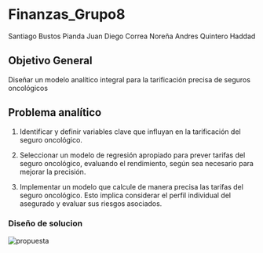 # Finanzas_Grupo8

Santiago Bustos Pianda
Juan Diego Correa Noreña
Andres Quintero Haddad

## **Objetivo General**
Diseñar un modelo analítico integral para la tarificación precisa de seguros oncológicos

## **Problema analítico**
1. Identificar y definir variables clave que influyan en la tarificación del seguro oncológico. 

2. Seleccionar un modelo de regresión apropiado para prever tarifas del seguro oncológico, evaluando el rendimiento, según sea necesario para mejorar la precisión.

3. Implementar un modelo que calcule de manera precisa las tarifas del seguro oncológico. Esto implica considerar el perfil individual del asegurado y evaluar sus riesgos asociados.
   
### **Diseño de solucion**

 ![propuesta](https://github.com/andresquinttero/Finanzas_Grupo4/assets/100113128/d7f90a70-9919-42c5-840f-ae167c7e129c)

